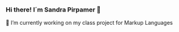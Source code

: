 ### Hi there! I´m Sandra Pirpamer 👋
🔭 I’m currently working on my class project for Markup Languages

<!--
**spir611/spir611** is a ✨ _special_ ✨ repository because its `README.md` (this file) appears on your GitHub profile.

✔👩‍🎓I´m studying my first year Web Applications Design and Development at CPIFP Nuevo Institute in Campanillas, Málaga.

🎓Other studies:
In Spain:
🛠💻I´ve also completed all the modules of the Intermediate Vocational Studies in Microcomputer Systems and Networking (pending the completion of my FCT practice after completing my Superior Studies.) Addionally, I have completed the equivalent of a Bachillerato in Technology.
📜Other certificates: Google Technical Support Certificate, Certificate of Assistance: Cybersecurity and 3D Printing 2-day summer courses UMA, Introductory Online Courses in Big Data, Robotics, Cybersecurity, Digital Marketing, Blockchain, Cloud Computing, Community Manager: Social Networks

In Canada:
🔓B.A. in Spanish Studies and Linguistics University of Toronto
👩‍🏫Teaching English as a Second Language Certificate University of Toronto
📊Vocational Studies in Business Administration and Accounting 

✨Did you know...I am fluent in English, Spanish, German and pretty advanced in French!!


- 
- 🌱 I’m in the process of Superior Studies in the Design and Development of Web Applications
- 
